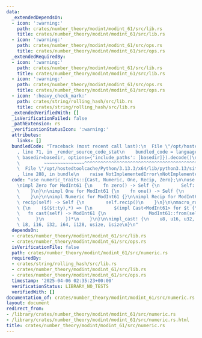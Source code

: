 ```yaml
---
data:
  _extendedDependsOn:
  - icon: ':warning:'
    path: crates/number_theory/modint/modint_61/src/lib.rs
    title: crates/number_theory/modint/modint_61/src/lib.rs
  - icon: ':warning:'
    path: crates/number_theory/modint/modint_61/src/ops.rs
    title: crates/number_theory/modint/modint_61/src/ops.rs
  _extendedRequiredBy:
  - icon: ':warning:'
    path: crates/number_theory/modint/modint_61/src/lib.rs
    title: crates/number_theory/modint/modint_61/src/lib.rs
  - icon: ':warning:'
    path: crates/number_theory/modint/modint_61/src/ops.rs
    title: crates/number_theory/modint/modint_61/src/ops.rs
  - icon: ':heavy_check_mark:'
    path: crates/string/rolling_hash/src/lib.rs
    title: crates/string/rolling_hash/src/lib.rs
  _extendedVerifiedWith: []
  _isVerificationFailed: false
  _pathExtension: rs
  _verificationStatusIcon: ':warning:'
  attributes:
    links: []
  bundledCode: "Traceback (most recent call last):\n  File \"/opt/hostedtoolcache/Python/3.13.3/x64/lib/python3.13/site-packages/onlinejudge_verify/documentation/build.py\"\
    , line 71, in _render_source_code_stat\n    bundled_code = language.bundle(stat.path,\
    \ basedir=basedir, options={'include_paths': [basedir]}).decode()\n          \
    \         ~~~~~~~~~~~~~~~^^^^^^^^^^^^^^^^^^^^^^^^^^^^^^^^^^^^^^^^^^^^^^^^^^^^^^^^^^^^^^^^^^\n\
    \  File \"/opt/hostedtoolcache/Python/3.13.3/x64/lib/python3.13/site-packages/onlinejudge_verify/languages/rust.py\"\
    , line 288, in bundle\n    raise NotImplementedError\nNotImplementedError\n"
  code: "use numeric_traits::{Cast, Numeric, One, Recip, Zero};\n\nuse crate::ModInt61;\n\
    \nimpl Zero for ModInt61 {\n    fn zero() -> Self {\n        Self::from_raw(0)\n\
    \    }\n}\n\nimpl One for ModInt61 {\n    fn one() -> Self {\n        Self::from_raw(1)\n\
    \    }\n}\n\nimpl Numeric for ModInt61 {}\n\nimpl Recip for ModInt61 {\n    fn\
    \ recip(self) -> Self {\n        self.recip()\n    }\n}\n\nmacro_rules! impl_cast\
    \ {\n    ($($t:ty),*) => {\n        $(impl Cast<ModInt61> for $t {\n         \
    \   fn cast(self) -> ModInt61 {\n                ModInt61::from(self)\n      \
    \      }\n        })*\n    }\n}\n\nimpl_cast! {\n    u8, u16, u32, u64, u128,\
    \ i8, i16, i32, i64, i128, usize, isize\n}\n"
  dependsOn:
  - crates/number_theory/modint/modint_61/src/lib.rs
  - crates/number_theory/modint/modint_61/src/ops.rs
  isVerificationFile: false
  path: crates/number_theory/modint/modint_61/src/numeric.rs
  requiredBy:
  - crates/string/rolling_hash/src/lib.rs
  - crates/number_theory/modint/modint_61/src/lib.rs
  - crates/number_theory/modint/modint_61/src/ops.rs
  timestamp: '2025-04-06 02:35:23+00:00'
  verificationStatus: LIBRARY_NO_TESTS
  verifiedWith: []
documentation_of: crates/number_theory/modint/modint_61/src/numeric.rs
layout: document
redirect_from:
- /library/crates/number_theory/modint/modint_61/src/numeric.rs
- /library/crates/number_theory/modint/modint_61/src/numeric.rs.html
title: crates/number_theory/modint/modint_61/src/numeric.rs
---
```

